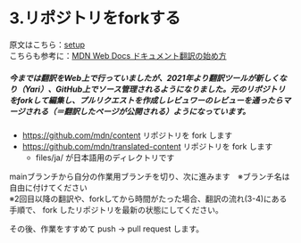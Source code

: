 # 3.リポジトリをforkする

原文はこちら：[setup](https://github.com/mdn/content#setup)  
こちらも参考に：[MDN Web Docs ドキュメント翻訳の始め方](https://github.com/mozilla-japan/translation/wiki/Get-started-with-translation-of-Mozilla-documentations)

##### 今までは翻訳をWeb上で行っていましたが、2021年より翻訳ツールが新しくなり（Yari）、GitHub上でソース管理されるようになりました。元のリポジトリをforkして編集し、プルリクエストを作成しレビュワーのレビューを通ったらマージされる（＝翻訳したページが公開される）ようになっています。
- https://github.com/mdn/content リポジトリを fork します
- https://github.com/mdn/translated-content リポジトリを fork します
  - files/ja/ が日本語用のディレクトリです

mainブランチから自分の作業用ブランチを切り、次に進みます　※ブランチ名は自由に付けてください  
※2回目以降の翻訳や、forkしてから時間がたった場合、翻訳の流れ(3-4)にある手順で、 fork したリポジトリを最新の状態にしてください。

その後、作業をすすめて push -> pull request します。
